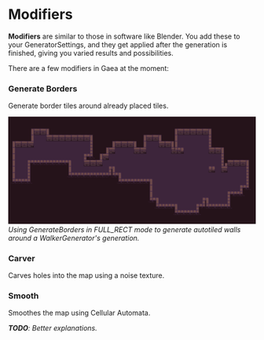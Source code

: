 # Modifiers

**Modifiers** are similar to those in software like Blender. You add these to your GeneratorSettings, and they get applied after the generation is finished, giving you varied results and possibilities. 

There are a few modifiers in Gaea at the moment:

### Generate Borders

Generate border tiles around already placed tiles.

![generate borders showcase](assets/generate-borders-showcase.png)
*Using GenerateBorders in FULL_RECT mode to generate autotiled walls around a WalkerGenerator's generation.*

### Carver

Carves holes into the map using a noise texture.

### Smooth

Smoothes the map using Cellular Automata.




_**TODO**: Better explanations._